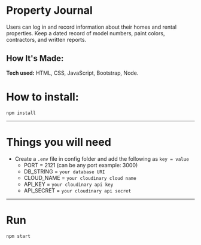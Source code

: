 # Property Journal

Users can log in and record information about their homes and rental properties. Keep a dated record of model numbers, paint colors, contractors, and written reports. 

<!-- **Link to project:** http:// -->

## How It's Made:

**Tech used:** HTML, CSS, JavaScript, Bootstrap, Node.

<!-- Authentication  -->

<!-- ## Future Optimizations -->

<!-- ## Lessons Learned: -->



# How to install:

`npm install`

---

# Things you will need

- Create a `.env` file in config folder and add the following as `key = value`
  - PORT = 2121 (can be any port example: 3000)
  - DB_STRING = `your database URI`
  - CLOUD_NAME = `your cloudinary cloud name`
  - API_KEY = `your cloudinary api key`
  - API_SECRET = `your cloudinary api secret`

---

# Run

`npm start`
